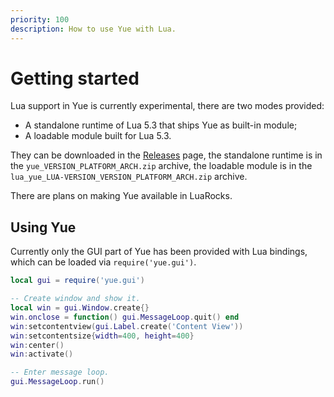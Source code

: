 ```yaml
---
priority: 100
description: How to use Yue with Lua.
---
```


# Getting started

Lua support in Yue is currently experimental, there are two modes provided:

* A standalone runtime of Lua 5.3 that ships Yue as built-in module;
* A loadable module built for Lua 5.3.

They can be downloaded in the [Releases](https://github.com/yue/yue/releases)
page, the standalone runtime is in the `yue_VERSION_PLATFORM_ARCH.zip` archive,
the loadable module is in the `lua_yue_LUA-VERSION_VERSION_PLATFORM_ARCH.zip`
archive.

There are plans on making Yue available in LuaRocks.

## Using Yue

Currently only the GUI part of Yue has been provided with Lua bindings, which
can be loaded via `require('yue.gui')`.

```lua
local gui = require('yue.gui')

-- Create window and show it.
local win = gui.Window.create{}
win.onclose = function() gui.MessageLoop.quit() end
win:setcontentview(gui.Label.create('Content View'))
win:setcontentsize{width=400, height=400}
win:center()
win:activate()

-- Enter message loop.
gui.MessageLoop.run()
```
